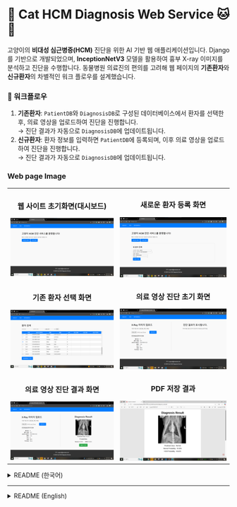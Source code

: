 # 🏥 Cat HCM Diagnosis Web Service 🐱💓

고양이의 **비대성 심근병증(HCM)** 진단을 위한 AI 기반 웹 애플리케이션입니다. 
Django를 기반으로 개발되었으며, **InceptionNetV3** 모델을 활용하여 흉부 X-ray 이미지를 분석하고 진단을 수행합니다.
동물병원 의료진의 편의를 고려해 웹 페이지의 **기존환자**와 **신규환자**의 차별적인 워크 플로우를 설계했습니다.

### 🔄 워크플로우
1. **기존환자**: `PatientDB`와 `DiagnosisDB`로 구성된 데이터베이스에서 환자를 선택한 후, 의료 영상을 업로드하여 진단을 진행합니다.  
   → 진단 결과가 자동으로 `DiagnosisDB`에 업데이트됩니다.
2. **신규환자**: 환자 정보를 입력하면 `PatientDB`에 등록되며, 이후 의료 영상을 업로드하여 진단을 진행합니다.  
   → 진단 결과가 자동으로 `DiagnosisDB`에 업데이트됩니다.

### Web page Image
<table>
<tr>
    <td align="center">
        <h3>웹 사이트 초기화면(대시보드)</h3>
        <img src="./Screenshots/01_Dashboard.png" />
    </td>
    <td align="center">
        <h3>새로운 환자 등록 화면</h3>
        <img src="./Screenshots/02_1_New.png" />
    </td>
</tr>
<tr>
    <td align="center">
        <h3>기존 환자 선택 화면 </h3>
        <img src="./Screenshots/02_2_Old.png" />
    </td>
      <td align="center">
        <h3>의료 영상 진단 초기 화면</h3>
        <img src="./Screenshots/03_1_BeforPr.png" />
    </td>
</tr>
<tr>
    <td align="center">
        <h3>의료 영상 진단 결과 화면</h3>
        <img src="./Screenshots/03_2_AfterPr.png" />
    </td>
      <td align="center">
        <h3>PDF 저장 결과</h3>
        <img src="./Screenshots/04_PDF.png" />
    </td>
</tr>
</table>


<details>
<summary>README (한국어)</summary>

## 🖥️ 프로젝트 개요
이 프로젝트는 **고양이의 HCM 질환을 자동으로 진단**할 수 있는 AI 기반 의료 웹 서비스입니다.

### 🔹 주요 기능
- **X-ray 이미지 업로드** 및 전처리
- **AI 모델(InceptionNetV3) 기반 HCM 진단**
- **진단 결과 저장 및 관리**
- **환자 데이터베이스 구축 및 검색 기능**
- **진단 통계 시각화 (Chart.js 활용)**

## 🛠️ 사용된 기술
- **백엔드**: Django, SQLite
- **프론트엔드**: HTML, CSS, JavaScript, Bootstrap
- **AI 모델**: PyTorch, InceptionNetV3 (전이학습 적용)
- **이미지 처리**: OpenCV, PIL
- **데이터 시각화**: Chart.js, Matplotlib

## 📂 프로젝트 구조
```
Cat_HCM_Diagnosis_Web
│── cat_hcm/                    # Django 프로젝트 폴더
│   ├── settings.py             # Django 설정 파일
│   ├── urls.py                 # URL 라우팅 설정
│   ├── views.py                # 주요 뷰 로직
│   ├── models.py               # 데이터베이스 모델 정의
│   ├── templates/              # HTML 템플릿 폴더
│   ├── static/css/styles.css   # CSS 스타일링
│
│── ai_model/                    # AI 모델 관련 폴더
│   ├── InceptionNet_Inf.py      # InceptionNet 기반 예측 스크립트
│   ├── train_save.py            # AI 모델 학습 및 저장 스크립트
│
│── db.sqlite3                    # SQLite 데이터베이스
│── manage.py                      # Django 실행 파일
```

## 🗄️ 데이터베이스 구조
본 프로젝트에서는 **Django ORM**을 사용하여 환자 정보와 진단 데이터를 저장합니다. 데이터는 **SQLite**를 사용하여 관리됩니다.

### **📌 테이블 1: `PatientDB` (환자 정보)**  
| 필드명         | 데이터 타입   | 설명                         |
|--------------|------------|-----------------------------|
| `cat_id`    | AutoField (PK) | 고유 환자 ID (자동 생성) |
| `owner_phone` | CharField(15) | 보호자 연락처 |
| `cat_name`  | CharField(100) | 고양이 이름 |
| `breed`     | CharField(100) | 품종 |
| `age`       | Integer | 나이 |
| `gender`    | CharField(10) | 성별 (`Male` / `Female`) |
| `remarks`   | TextField (nullable) | 비고란 (추가 정보) |

### **📌 테이블 2: `DiagnosisDB` (진단 기록)**  
| 필드명         | 데이터 타입   | 설명                         |
|--------------|------------|-----------------------------|
| `diagnosis_id` | AutoField (PK) | 진단 기록 ID (자동 생성) |
| `cat_id`    | ForeignKey (PatientDB) | 해당 환자의 ID (`PatientDB` 테이블과 연결) |
| `diagnosis_time` | DateTimeField | 진단이 이루어진 시간 (자동 추가) |
| `diagnosis_result` | CharField(10) | AI 예측 결과 (`Normal` / `HCM`) |
| `diagnosis_image_path` | CharField(255) | 업로드된 X-ray 이미지 경로 |


## 🚀 설치 및 실행 방법
```bash
pip install -r requirements.txt
python manage.py makemigrations
python manage.py migrate
python manage.py runserver
```

브라우저에서 `http://127.0.0.1:8000/`에 접속하세요.

## 📊 기대 효과
✅ **진단 속도 향상**  
✅ **데이터 관리 기능 제공**  
✅ **HCM 조기 발견 지원**  

## 🤝 기여 방법
1. 저장소를 포크(Fork)합니다.
2. 브랜치를 생성하고 변경 사항을 커밋합니다.
3. Pull Request(PR)를 생성합니다.

## 📝 라이선스
이 프로젝트는 **MIT 라이선스** 하에 배포됩니다.

</details>

---

<details>
<summary>README (English)</summary>

## 🖥️ Project Overview
This is an **AI-based web application** for diagnosing **Hypertrophic Cardiomyopathy (HCM) in cats** using chest X-ray images.

## 🔄 Workflow
1. Existing Patients: Select a patient from the `PatientDB` and `DiagnosisDB`, upload a medical image, and proceed with diagnosis.→ The diagnosis result is automatically updated in `DiagnosisDB`.

2. New Patients: Enter patient details to update the `PatientDB`, then upload a medical image for diagnosis.→ The diagnosis result is automatically updated in `DiagnosisDB`.

   
### 🔹 Key Features
- **X-ray Image Upload & Preprocessing**
- **AI Model (InceptionNetV3) for HCM Diagnosis**
- **Diagnosis Result Storage & Management**
- **Patient Database & Search Features**
- **Diagnostic Statistics Visualization (Chart.js)**

## 🛠️ Technologies Used
- **Backend**: Django, SQLite
- **Frontend**: HTML, CSS, JavaScript, Bootstrap
- **AI Model**: PyTorch, InceptionNetV3 (Transfer Learning Applied)
- **Image Processing**: OpenCV, PIL
- **Data Visualization**: Chart.js, Matplotlib

## 📂 Project Structure
```
Cat_HCM_Diagnosis_Web
│── cat_hcm/                    # Django Project Folder
│   ├── settings.py             # Django Settings
│   ├── urls.py                 # URL Routing
│   ├── views.py                # Core Views
│   ├── models.py               # Database Models
│   ├── templates/              # HTML Templates
│   ├── static/css/styles.css   # CSS Styling
│
│── ai_model/                    # AI Model Folder
│   ├── InceptionNet_Inf.py      # InceptionNet Prediction Script
│   ├── train_save.py            # AI Model Training Script
│
│── db.sqlite3                    # SQLite Database
│── manage.py                      # Django Execution File
```

## 🗄️ Database Structure
This project uses **Django ORM** to store patient information and diagnostic data. The data is managed using **SQLite**.

### **📌 Table 1: `PatientDB` (Patient Information)**  
| Field Name   | Data Type   | Description |
|--------------|------------|-------------|
| `cat_id`    | AutoField (PK) | Unique Patient ID (Auto-generated) |
| `owner_phone` | CharField(15) | Owner's Contact Number |
| `cat_name`  | CharField(100) | Cat's Name |
| `breed`     | CharField(100) | Breed |
| `age`       | Integer | Age |
| `gender`    | CharField(10) | Gender (`Male` / `Female`) |
| `remarks`   | TextField (nullable) | Additional Notes |

### **📌 Table 2: `DiagnosisDB` (Diagnosis Records)**  
| Field Name   | Data Type   | Description |
|--------------|------------|-------------|
| `diagnosis_id` | AutoField (PK) | Diagnosis Record ID (Auto-generated) |
| `cat_id`    | ForeignKey (PatientDB) | Related Patient ID (Linked to `PatientDB` Table) |
| `diagnosis_time` | DateTimeField | Timestamp of Diagnosis (Auto-generated) |
| `diagnosis_result` | CharField(10) | AI Prediction Result (`Normal` / `HCM`) |
| `diagnosis_image_path` | CharField(255) | Uploaded X-ray Image Path |


## 🚀 Installation & Execution
```bash
pip install -r requirements.txt
python manage.py makemigrations
python manage.py migrate
python manage.py runserver
```

Access the web application at `http://127.0.0.1:8000/`.

## 📊 Expected Benefits
✅ **Faster Diagnosis with AI**  
✅ **Efficient Data Management**  
✅ **Early Detection of HCM**  

## 🤝 Contribution Guide
1. Fork the repository.
2. Create a new branch and commit your changes.
3. Submit a Pull Request (PR).

## 📝 License
This project is distributed under the **MIT License**.

</details>
